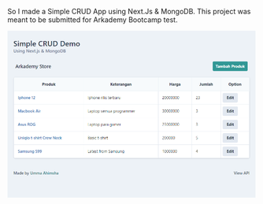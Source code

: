 So I made a Simple CRUD App using Next.Js & MongoDB.
This project was meant to be submitted for Arkademy Bootcamp test.

![Screenshot of Todo App](./public/screenshot.png)
